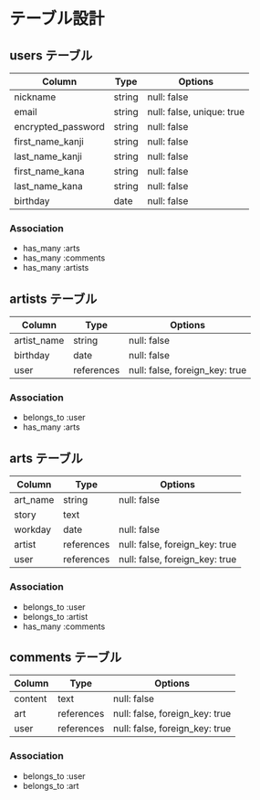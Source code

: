 # テーブル設計

## users テーブル

| Column             | Type   | Options     |
| ------------------ | ------ | ----------- |
| nickname           | string | null: false |
| email              | string | null: false, unique: true |
| encrypted_password | string | null: false |
| first_name_kanji   | string | null: false |
| last_name_kanji    | string | null: false |
| first_name_kana    | string | null: false |
| last_name_kana     | string | null: false |
| birthday           | date   | null: false |

### Association

- has_many :arts
- has_many :comments
- has_many :artists

## artists テーブル

| Column             | Type   | Options     |
| ------------------ | ------ | ----------- |
| artist_name        | string | null: false |
| birthday           | date   | null: false |
| user               | references | null: false, foreign_key: true |

### Association

- belongs_to :user
- has_many :arts

## arts テーブル

| Column             | Type   | Options     |
| ------------------ | ------ | ----------- |
| art_name           | string | null: false |
| story              | text   |             |
| workday            | date   | null: false |
| artist             | references | null: false, foreign_key: true |
| user               | references | null: false, foreign_key: true |

### Association

- belongs_to :user
- belongs_to :artist
- has_many :comments

## comments テーブル

| Column             | Type   | Options     |
| ------------------ | ------ | ----------- |
| content            | text   | null: false |
| art                | references | null: false, foreign_key: true |
| user               | references | null: false, foreign_key: true |

### Association

- belongs_to :user
- belongs_to :art
